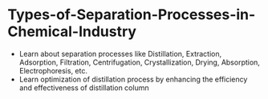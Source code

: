 # Types-of-Separation-Processes-in-Chemical-Industry

- Learn about separation processes like Distillation, Extraction, Adsorption, Filtration, Centrifugation, Crystallization, Drying, Absorption, Electrophoresis, etc.
- Learn optimization of distillation process by enhancing the efficiency and effectiveness of distillation column
